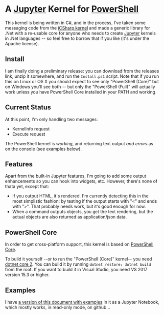 # A [Jupyter](https://jupyter.org/) Kernel for [PowerShell](https://github.com/PowerShell/PowerShell)

This kernel is being written in C#, and in the process, I've taken some messaging code from the [iCSharp kernel](https://github.com/zabirauf/icsharp) and made a generic library for .Net with a re-usable core for anyone who needs to create [Jupyter](https://jupyter.org/) kernels in .Net languages -- so feel free to borrow that if you like (it's under the Apache license).

## Install

I am finally doing a preliminary release: you can download from the releases link, unzip it somewhere, and run the `Install.ps1` script. Note that if you run this on Linux or OS X you should expect to see only "PowerShell (Core)" but on Windows you'll see both -- but only the "PowerShell (Full)" will actually work unless you have PowerShell Core installed in your PATH and working.

## Current Status

At this point, I'm only handling two messages:

* KernelInfo request
* Execute request

The PowerShell kernel is _working_, and returning text output _and errors_ as on the console (see examples below).

## Features

Apart from the built-in Jupyter features, I'm going to add some output enhancements so you can hook into widgets, etc. However, there's none of thata yet, except that:

* If you output HTML, it's rendered. I'm currently detecting this in the most simplistic fashion: by testing if the output starts with "<" and ends with ">". That probably needs work, but it's good enough for now.
* When a command outputs objects, you get the text rendering, but the actual objects are also returned as application/json data.

## PowerShell Core

In order to get cross-platform support, this kernel is based on [PowerShell Core](https://github.com/PowerShell/PowerShell).

To build it yourself --or to run the "PowerShell (Core)" kernel-- you need [dotnet core 2](https://www.microsoft.com/net/core).  You can build it by running `dotnet restore; dotnet build` from the root. If you want to build it in Visual Studio, you need VS 2017 version 15.3 or higher.

## Examples

I have [a version of this document with examples](https://github.com/Jaykul/Jupyter-PowerShell/blob/master/ReadMe.ipynb) in it as a Jupyter Notebook, which mostly works, in read-only mode, on github...